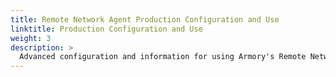```yaml
---
title: Remote Network Agent Production Configuration and Use
linktitle: Production Configuration and Use
weight: 3
description: >
  Advanced configuration and information for using Armory's Remote Network Agent in production.
---
```


